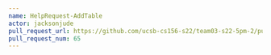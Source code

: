 ```yaml
---
name: HelpRequest-AddTable
actor: jacksonjude
pull_request_url: https://github.com/ucsb-cs156-s22/team03-s22-5pm-2/pull/65
pull_request_num: 65
---
```


